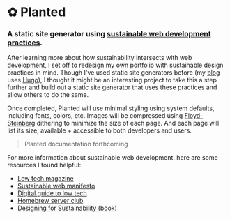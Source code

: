 # ✿ Planted

###  A static site generator using [sustainable web development practices](https://github.com/lowtechmag/solar/wiki/Solar-Web-Design). 

After learning more about how sustainability intersects with web development, I set off to redesign my own portfolio with sustainable design practices in mind. Though I've used static site generators before (my [blog](https://anniebartblog.netlify.app/) uses [Hugo](https://gohugo.io/)), I thought it might be an interesting project to take this a step further and build out a static site generator that uses these practices and allow others to do the same. 

Once completed, Planted will use minimal styling using system defaults, including fonts, colors, etc. Images will be compressed using [Floyd-Steinberg](https://en.wikipedia.org/wiki/Floyd%E2%80%93Steinberg_dithering) dithering to minimize the size of each page. And each page will list its size, available + accessible to both developers and users. 


> Planted documentation forthcoming
>


For more information about sustainable web development, here are some resources I found helpful: 
- [Low tech magazine](https://solar.lowtechmagazine.com/)
- [Sustainable web manifesto](https://www.sustainablewebmanifesto.com/)
- [Digital guide to low tech](http://gauthierroussilhe.com/en/posts/convert-low-tech)
- [Homebrew server club](https://homebrewserver.club/low-tech-website-howto.html)
- [Designing for Sustainability (book)](https://www.oreilly.com/library/view/designing-for-sustainability/9781491935767/)